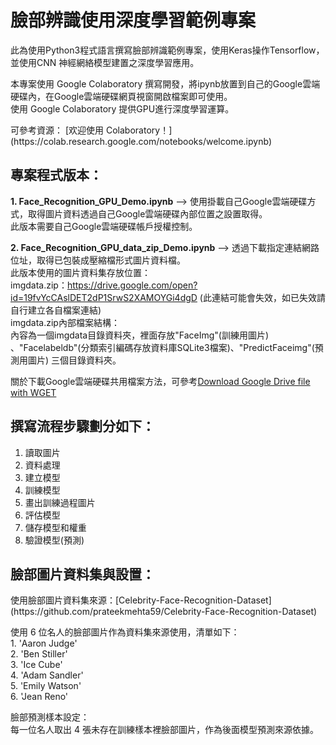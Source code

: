 # 臉部辨識使用深度學習範例專案

<p>此為使用Python3程式語言撰寫臉部辨識範例專案，使用Keras操作Tensorflow，並使用CNN 神經網絡模型建置之深度學習應用。</p>

<p>
本專案使用 Google Colaboratory 撰寫開發，將ipynb放置到自己的Google雲端硬碟內，在Google雲端硬碟網頁視窗開啟檔案即可使用。 <br/>
使用 Google Colaboratory 提供GPU進行深度學習運算。
</p>

<p>
可參考資源：
[欢迎使用 Colaboratory！](https://colab.research.google.com/notebooks/welcome.ipynb)
</p>

專案程式版本：
----------------------------------------------------------------------------------------------------------------------------------
**1. Face_Recognition_GPU_Demo.ipynb** --> 使用掛載自己Google雲端硬碟方式，取得圖片資料透過自己Google雲端硬碟內部位置之設置取得。<br/>
此版本需要自己Google雲端硬碟帳戶授權控制。<br/>

<p></p>

**2. Face_Recognition_GPU_data_zip_Demo.ipynb** --> 透過下載指定連結網路位址，取得已包裝成壓縮檔形式圖片資料檔。<br/>
此版本使用的圖片資料集存放位置：<br/>
imgdata.zip：https://drive.google.com/open?id=19fvYcCAslDET2dP1SrwS2XAMOYGi4dgD  (此連結可能會失效，如已失效請自行建立各自檔案連結)<br/>
imgdata.zip內部檔案結構：<br/>
內容為一個imgdata目錄資料夾，裡面存放"FaceImg"(訓練用圖片) 、"Facelabeldb"(分類索引編碼存放資料庫SQLite3檔案)、"PredictFaceimg"(預測用圖片) 三個目錄資料夾。<br/>

關於下載Google雲端硬碟共用檔案方法，可參考[Download Google Drive file with WGET](https://gist.github.com/iamtekeste/3cdfd0366ebfd2c0d805) <br/>
 
撰寫流程步驟劃分如下：
----------------------------------------------------------------------------------------------------------------------------------
1. 讀取圖片<br/>
2. 資料處理<br/>
3. 建立模型<br/>
4. 訓練模型<br/>
5. 畫出訓練過程圖片<br/>
6. 評估模型<br/>
7. 儲存模型和權重<br/>
8. 驗證模型(預測)
</p>

臉部圖片資料集與設置：
----------------------------------------------------------------------------------------------------------------------------------
<p>使用臉部圖片資料集來源：[Celebrity-Face-Recognition-Dataset](https://github.com/prateekmehta59/Celebrity-Face-Recognition-Dataset) </p>

<p>
使用 6 位名人的臉部圖片作為資料集來源使用，清單如下：<br/>
1. 'Aaron Judge'<br/>
2. 'Ben Stiller'<br/>
3. 'Ice Cube'<br/>
4. 'Adam Sandler'<br/>
5. 'Emily Watson'<br/>
6. 'Jean Reno'<br/>
</p>

<p>
臉部預測樣本設定： <br/>
每一位名人取出 4 張未存在訓練樣本裡臉部圖片，作為後面模型預測來源依據。
</p>
